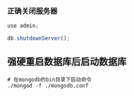 ### 正确关闭服务器

~~~js
use admin;

db.shutdownServer();
~~~

## 强硬重启数据库后启动数据库



```shell
# 在mongodb的bin目录下启动命令
./mongod -f ./mongodb.conf
```

